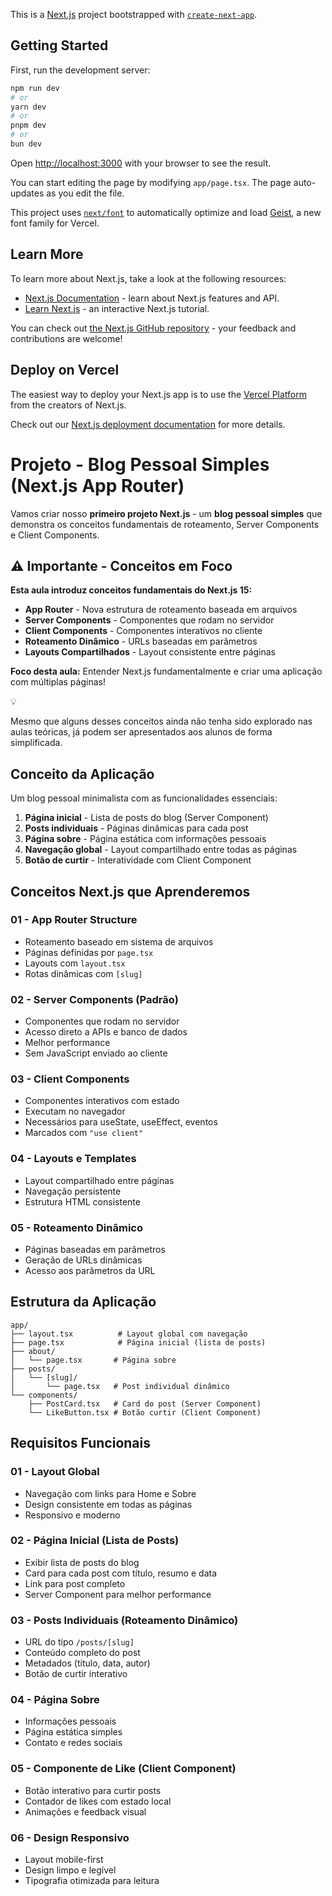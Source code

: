 This is a [Next.js](https://nextjs.org) project bootstrapped with [`create-next-app`](https://nextjs.org/docs/app/api-reference/cli/create-next-app).

## Getting Started

First, run the development server:

```bash
npm run dev
# or
yarn dev
# or
pnpm dev
# or
bun dev
```

Open [http://localhost:3000](http://localhost:3000) with your browser to see the result.

You can start editing the page by modifying `app/page.tsx`. The page auto-updates as you edit the file.

This project uses [`next/font`](https://nextjs.org/docs/app/building-your-application/optimizing/fonts) to automatically optimize and load [Geist](https://vercel.com/font), a new font family for Vercel.

## Learn More

To learn more about Next.js, take a look at the following resources:

- [Next.js Documentation](https://nextjs.org/docs) - learn about Next.js features and API.
- [Learn Next.js](https://nextjs.org/learn) - an interactive Next.js tutorial.

You can check out [the Next.js GitHub repository](https://github.com/vercel/next.js) - your feedback and contributions are welcome!

## Deploy on Vercel

The easiest way to deploy your Next.js app is to use the [Vercel Platform](https://vercel.com/new?utm_medium=default-template&filter=next.js&utm_source=create-next-app&utm_campaign=create-next-app-readme) from the creators of Next.js.

Check out our [Next.js deployment documentation](https://nextjs.org/docs/app/building-your-application/deploying) for more details.


# Projeto - Blog Pessoal Simples (Next.js App Router)

Vamos criar nosso **primeiro projeto Next.js** - um **blog pessoal simples** que demonstra os conceitos fundamentais de roteamento, Server Components e Client Components.

## ⚠️ Importante - Conceitos em Foco

**Esta aula introduz conceitos fundamentais do Next.js 15:**

- **App Router** - Nova estrutura de roteamento baseada em arquivos
- **Server Components** - Componentes que rodam no servidor
- **Client Components** - Componentes interativos no cliente
- **Roteamento Dinâmico** - URLs baseadas em parâmetros
- **Layouts Compartilhados** - Layout consistente entre páginas

**Foco desta aula:** Entender Next.js fundamentalmente e criar uma aplicação com múltiplas páginas!

<aside>
💡

Mesmo que alguns desses conceitos ainda não tenha sido explorado nas aulas teóricas, já podem ser apresentados aos alunos de forma simplificada. 

</aside>

## Conceito da Aplicação

Um blog pessoal minimalista com as funcionalidades essenciais:

1. **Página inicial** - Lista de posts do blog (Server Component)
2. **Posts individuais** - Páginas dinâmicas para cada post
3. **Página sobre** - Página estática com informações pessoais
4. **Navegação global** - Layout compartilhado entre todas as páginas
5. **Botão de curtir** - Interatividade com Client Component

## Conceitos Next.js que Aprenderemos

### 01 - App Router Structure

- Roteamento baseado em sistema de arquivos
- Páginas definidas por `page.tsx`
- Layouts com `layout.tsx`
- Rotas dinâmicas com `[slug]`

### 02 - Server Components (Padrão)

- Componentes que rodam no servidor
- Acesso direto a APIs e banco de dados
- Melhor performance
- Sem JavaScript enviado ao cliente

### 03 - Client Components

- Componentes interativos com estado
- Executam no navegador
- Necessários para useState, useEffect, eventos
- Marcados com `"use client"`

### 04 - Layouts e Templates

- Layout compartilhado entre páginas
- Navegação persistente
- Estrutura HTML consistente

### 05 - Roteamento Dinâmico

- Páginas baseadas em parâmetros
- Geração de URLs dinâmicas
- Acesso aos parâmetros da URL

## Estrutura da Aplicação

```
app/
├── layout.tsx          # Layout global com navegação
├── page.tsx            # Página inicial (lista de posts)
├── about/
│   └── page.tsx       # Página sobre
├── posts/
│   └── [slug]/
│       └── page.tsx   # Post individual dinâmico
└── components/
    ├── PostCard.tsx   # Card do post (Server Component)
    └── LikeButton.tsx # Botão curtir (Client Component)

```

## Requisitos Funcionais

### 01 - Layout Global

- Navegação com links para Home e Sobre
- Design consistente em todas as páginas
- Responsivo e moderno

### 02 - Página Inicial (Lista de Posts)

- Exibir lista de posts do blog
- Card para cada post com título, resumo e data
- Link para post completo
- Server Component para melhor performance

### 03 - Posts Individuais (Roteamento Dinâmico)

- URL do tipo `/posts/[slug]`
- Conteúdo completo do post
- Metadados (título, data, autor)
- Botão de curtir interativo

### 04 - Página Sobre

- Informações pessoais
- Página estática simples
- Contato e redes sociais

### 05 - Componente de Like (Client Component)

- Botão interativo para curtir posts
- Contador de likes com estado local
- Animações e feedback visual

### 06 - Design Responsivo

- Layout mobile-first
- Design limpo e legível
- Tipografia otimizada para leitura
